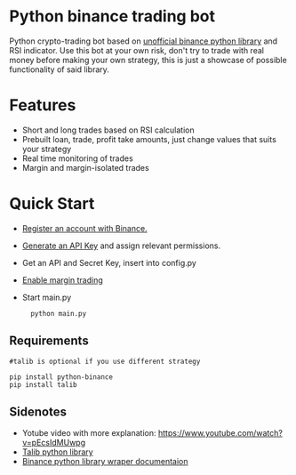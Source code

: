 # Python binance trading bot

Python crypto-trading bot based on [unofficial binance python library](https://github.com/sammchardy/python-binance "unofficial binance python library") and RSI indicator. Use this bot at your own risk, don't try to trade with real money before making your own strategy, this is just a showcase of possible functionality of said library.



# Features
- Short and long trades based on RSI calculation
- Prebuilt loan, trade, profit take amounts, just change values that suits your strategy
- Real time monitoring of trades
- Margin and margin-isolated trades

# Quick Start

- [Register an account with Binance.](https://www.binance.com/en/register?ref=TVUOOEYC "Register an account with Binance.")
- [Generate an API Key](https://www.binance.com/en/my/settings/api-management "Generate an API Key") and assign relevant permissions.
- Get an API and Secret Key, insert into config.py
- [Enable margin trading](https://www.binance.com/en/my/wallet/account/margin "Enable margin trading")
- Start main.py


    	python main.py
	
## Requirements
	#talib is optional if you use different strategy

	pip install python-binance
	pip install talib

## Sidenotes

- Yotube video with more explanation: https://www.youtube.com/watch?v=pEcsIdMUwpg
- [Talib python library](https://github.com/mrjbq7/ta-lib "Talib python library") 
- [Binance python library wraper documentaion](https://python-binance.readthedocs.io/en/latest/ "Binance python library wraper documentaion")
